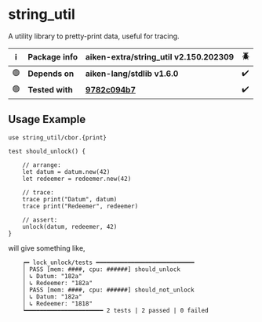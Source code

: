 # string_util

A utility library to pretty-print data, useful for tracing.

| ℹ️  | Package info    | aiken-extra/string_util v2.150.202309                                                               | 🪲  |
| --- | --------------- | --------------------------------------------------------------------------------------------------- | --- |
| 🟢  | **Depends on**  | **aiken-lang/stdlib v1.6.0**                                                                        | ✔️  |
| 🟢  | **Tested with** | **[9782c094b7](https://github.com/aiken-lang/aiken/tree/9782c094b7d917c750dddb180197e8bb24514645)** | ✔️  |

## Usage Example

```gleam
use string_util/cbor.{print}
```

```gleam
test should_unlock() {

    // arrange:
    let datum = datum.new(42)
    let redeemer = redeemer.new(42)

    // trace:
    trace print("Datum", datum)
    trace print("Redeemer", redeemer)

    // assert:
    unlock(datum, redeemer, 42)
}
```

will give something like,

```gleam
    ┍━ lock_unlock/tests ━━━━━━━━━━━━━━━━━━━━━━━━━━━━
    │ PASS [mem: ####, cpu: ######] should_unlock
    │ ↳ Datum: "182a"
    │ ↳ Redeemer: "182a"
    │ PASS [mem: ####, cpu: ######] should_not_unlock
    │ ↳ Datum: "182a"
    │ ↳ Redeemer: "1818"
    ┕━━━━━━━━━━━━━━━━━━━━━━ 2 tests | 2 passed | 0 failed
```
